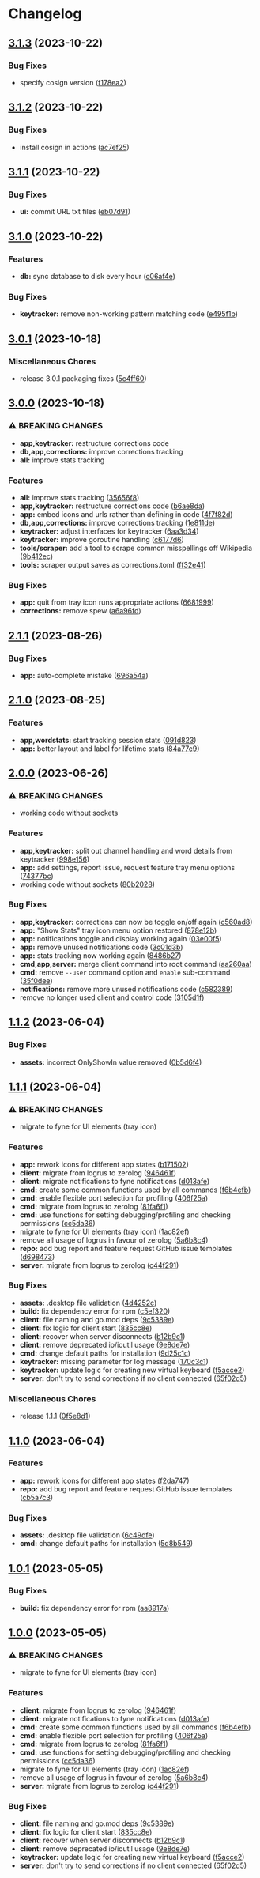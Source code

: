 # Changelog

## [3.1.3](https://github.com/joshuar/autocorrector/compare/v3.1.2...v3.1.3) (2023-10-22)


### Bug Fixes

* specify cosign version ([f178ea2](https://github.com/joshuar/autocorrector/commit/f178ea275c1a194ae8c289a6ef3eac7c33802e98))

## [3.1.2](https://github.com/joshuar/autocorrector/compare/v3.1.1...v3.1.2) (2023-10-22)


### Bug Fixes

* install cosign in actions ([ac7ef25](https://github.com/joshuar/autocorrector/commit/ac7ef25bbc1c131583807056c2d5494e05be8df7))

## [3.1.1](https://github.com/joshuar/autocorrector/compare/v3.1.0...v3.1.1) (2023-10-22)


### Bug Fixes

* **ui:** commit URL txt files ([eb07d91](https://github.com/joshuar/autocorrector/commit/eb07d915ce4e79cad6d0f1d0383d8d174e2f516c))

## [3.1.0](https://github.com/joshuar/autocorrector/compare/v3.0.1...v3.1.0) (2023-10-22)


### Features

* **db:** sync database to disk every hour ([c06af4e](https://github.com/joshuar/autocorrector/commit/c06af4eb3356d33ca14cd2270a53ab9e814329e9))


### Bug Fixes

* **keytracker:** remove non-working pattern matching code ([e495f1b](https://github.com/joshuar/autocorrector/commit/e495f1b7932273f2b9f8557eee121267898d238c))

## [3.0.1](https://github.com/joshuar/autocorrector/compare/v3.0.0...v3.0.1) (2023-10-18)


### Miscellaneous Chores

* release 3.0.1 packaging fixes ([5c4ff60](https://github.com/joshuar/autocorrector/commit/5c4ff60afaaa347224940c451845f3f2aa91fc4a))

## [3.0.0](https://github.com/joshuar/autocorrector/compare/v2.1.1...v3.0.0) (2023-10-18)


### ⚠ BREAKING CHANGES

* **app,keytracker:** restructure corrections code
* **db,app,corrections:** improve corrections tracking
* **all:** improve stats tracking

### Features

* **all:** improve stats tracking ([35656f8](https://github.com/joshuar/autocorrector/commit/35656f84684e7076509baab3b0b81b4fdb4bae90))
* **app,keytracker:** restructure corrections code ([b6ae8da](https://github.com/joshuar/autocorrector/commit/b6ae8daa5b6a16de960145a489212dc11bd9aa4f))
* **app:** embed icons and urls rather than defining in code ([4f7f82d](https://github.com/joshuar/autocorrector/commit/4f7f82deaf481f14c91a53c65d7a56ca23e68edb))
* **db,app,corrections:** improve corrections tracking ([1e811de](https://github.com/joshuar/autocorrector/commit/1e811de89dcce5eb5628ccfa89c2abbd63c36f3f))
* **keytracker:** adjust interfaces for keytracker ([6aa3d34](https://github.com/joshuar/autocorrector/commit/6aa3d3416ec94eb560d43b808a26fca0dfbc49c5))
* **keytracker:** improve goroutine handling ([c6177d6](https://github.com/joshuar/autocorrector/commit/c6177d6024e6ed5a309856625a76123a478f827f))
* **tools/scraper:** add a tool to scrape common misspellings off Wikipedia ([9b412ec](https://github.com/joshuar/autocorrector/commit/9b412ecf49b009360e93012ea4ead957835b533e))
* **tools:** scraper output saves as corrections.toml ([ff32e41](https://github.com/joshuar/autocorrector/commit/ff32e41db1b4596ca9fca71ee9cac1f5b1d17817))


### Bug Fixes

* **app:** quit from tray icon runs appropriate actions ([6681999](https://github.com/joshuar/autocorrector/commit/66819995b8d737740ef7f5ab9ea0027d5f4c3df6))
* **corrections:** remove spew ([a6a96fd](https://github.com/joshuar/autocorrector/commit/a6a96fdebd529c02d4b36116afc3560278929c12))

## [2.1.1](https://github.com/joshuar/autocorrector/compare/v2.1.0...v2.1.1) (2023-08-26)


### Bug Fixes

* **app:** auto-complete mistake ([696a54a](https://github.com/joshuar/autocorrector/commit/696a54a31b788d324715f3bfc039bf96b86ce57b))

## [2.1.0](https://github.com/joshuar/autocorrector/compare/v2.0.0...v2.1.0) (2023-08-25)


### Features

* **app,wordstats:** start tracking session stats ([091d823](https://github.com/joshuar/autocorrector/commit/091d823941cd683e875f8c31aec5eee7345ccc99))
* **app:** better layout and label for lifetime stats ([84a77c9](https://github.com/joshuar/autocorrector/commit/84a77c9c97260f9e4df3065b3b852b5652814585))

## [2.0.0](https://github.com/joshuar/autocorrector/compare/v1.1.2...v2.0.0) (2023-06-26)


### ⚠ BREAKING CHANGES

* working code without sockets

### Features

* **app,keytracker:** split out channel handling and word details from keytracker ([998e156](https://github.com/joshuar/autocorrector/commit/998e156a8efbc3f4fc4134df227556a80b862293))
* **app:** add settings, report issue, request feature tray menu options ([74377bc](https://github.com/joshuar/autocorrector/commit/74377bcd34e2e6fd846784c9cae05eda41d4cb86))
* working code without sockets ([80b2028](https://github.com/joshuar/autocorrector/commit/80b2028c49b937a1e7d55157f50b992e553f9937))


### Bug Fixes

* **app,keytracker:** corrections can now be toggle on/off again ([c560ad8](https://github.com/joshuar/autocorrector/commit/c560ad8ab996d0a5e125a474f1da542becce91bc))
* **app:** "Show Stats" tray icon menu option restored ([878e12b](https://github.com/joshuar/autocorrector/commit/878e12b6505d35d6470f919369db9071d59bed44))
* **app:** notifications toggle and display working again ([03e00f5](https://github.com/joshuar/autocorrector/commit/03e00f5d2773f22bc4e9fb27aa8fbaa3a31f14c6))
* **app:** remove unused notifications code ([3c01d3b](https://github.com/joshuar/autocorrector/commit/3c01d3bd0ee410eecdde36acb85f3f981ce17dfa))
* **app:** stats tracking now working again ([8486b27](https://github.com/joshuar/autocorrector/commit/8486b27c0ae2b14dd3dce0e67cb16d49c88b01cd))
* **cmd,app,server:** merge client command into root command ([aa260aa](https://github.com/joshuar/autocorrector/commit/aa260aa1d577a0126157677931b1cef6c49166f8))
* **cmd:** remove `--user` command option and `enable` sub-command ([35f0dee](https://github.com/joshuar/autocorrector/commit/35f0dee26964a49f5a223a4832e3723dcdf94091))
* **notifications:** remove more unused notifications code ([c582389](https://github.com/joshuar/autocorrector/commit/c58238908c5524190782ed053130315ab47e61cd))
* remove no longer used client and control code ([3105d1f](https://github.com/joshuar/autocorrector/commit/3105d1f9dd85e3609e17c6fc9334e383d7c13081))

## [1.1.2](https://github.com/joshuar/autocorrector/compare/v1.1.1...v1.1.2) (2023-06-04)


### Bug Fixes

* **assets:** incorrect OnlyShowIn value removed ([0b5d6f4](https://github.com/joshuar/autocorrector/commit/0b5d6f4ac9a3e4b6dfa36d6978112c10f2bf3fe5))

## [1.1.1](https://github.com/joshuar/autocorrector/compare/v0.4.9...v1.1.1) (2023-06-04)


### ⚠ BREAKING CHANGES

* migrate to fyne for UI elements (tray icon)

### Features

* **app:** rework icons for different app states ([b171502](https://github.com/joshuar/autocorrector/commit/b171502f866d9012d7f7e94c15431abdc4dc919a))
* **client:** migrate from logrus to zerolog ([946461f](https://github.com/joshuar/autocorrector/commit/946461f1968fc17e95e4af1e8ab863fc2c0734ed))
* **client:** migrate notifications to fyne notifications ([d013afe](https://github.com/joshuar/autocorrector/commit/d013afee796f542628c6ebce5d6ac06f5ccaeb2b))
* **cmd:** create some common functions used by all commands ([f6b4efb](https://github.com/joshuar/autocorrector/commit/f6b4efbadb2b5412fd4670b63019e8e564eef950))
* **cmd:** enable flexible port selection for profiling ([406f25a](https://github.com/joshuar/autocorrector/commit/406f25ab7e0ea835bbac671e6c1e505c1e1a5cdc))
* **cmd:** migrate from logrus to zerolog ([81fa6f1](https://github.com/joshuar/autocorrector/commit/81fa6f17cdfa9bd865072e4c0a0593018bda26d4))
* **cmd:** use functions for setting debugging/profiling and checking permissions ([cc5da36](https://github.com/joshuar/autocorrector/commit/cc5da366458bfb57414f66d3e42682ade894a111))
* migrate to fyne for UI elements (tray icon) ([1ac82ef](https://github.com/joshuar/autocorrector/commit/1ac82ef34a65b94d11197016249fab6636389631))
* remove all usage of logrus in favour of zerolog ([5a6b8c4](https://github.com/joshuar/autocorrector/commit/5a6b8c4e191fcf05a32afa118739725ea9272f1a))
* **repo:** add bug report and feature request GitHub issue templates ([d698473](https://github.com/joshuar/autocorrector/commit/d698473ccff2083f0de7ed197726d0a213a9719d))
* **server:** migrate from logrus to zerolog ([c44f291](https://github.com/joshuar/autocorrector/commit/c44f2910115b522a86879d52b3231441beaa453d))


### Bug Fixes

* **assets:** .desktop file validation ([4d4252c](https://github.com/joshuar/autocorrector/commit/4d4252c27eccfefece2aae70f1fbebf102368405))
* **build:** fix dependency error for rpm ([c5ef320](https://github.com/joshuar/autocorrector/commit/c5ef320b46f2b9036024df65b2952fa4d184e7e7))
* **client:** file naming and go.mod deps ([9c5389e](https://github.com/joshuar/autocorrector/commit/9c5389ec657172fb06ae27ee8258394251b93f41))
* **client:** fix logic for client start ([835cc8e](https://github.com/joshuar/autocorrector/commit/835cc8e41eedf351d8b0bbd3ee8839bbb97b1501))
* **client:** recover when server disconnects ([b12b9c1](https://github.com/joshuar/autocorrector/commit/b12b9c1b1ea5f2732eed3f1b7fa460082f2763f1))
* **client:** remove deprecated io/ioutil usage ([9e8de7e](https://github.com/joshuar/autocorrector/commit/9e8de7e805845237257db64a71eb7f3504856f8b))
* **cmd:** change default paths for installation ([9d25c1c](https://github.com/joshuar/autocorrector/commit/9d25c1c66cd3489486c9d7a23817b12a40611341))
* **keytracker:** missing parameter for log message ([170c3c1](https://github.com/joshuar/autocorrector/commit/170c3c1ed6b1fa080f1014d6981c9345b5c8e4b5))
* **keytracker:** update logic for creating new virtual keyboard ([f5acce2](https://github.com/joshuar/autocorrector/commit/f5acce28d2929a82d4668e920585b38d7269d668))
* **server:** don't try to send corrections if no client connected ([65f02d5](https://github.com/joshuar/autocorrector/commit/65f02d55a50ea7abf1c390d74845983ba5d7da4f))


### Miscellaneous Chores

* release 1.1.1 ([0f5e8d1](https://github.com/joshuar/autocorrector/commit/0f5e8d11c609c2b373e7cf0a2058003e7727e2dc))

## [1.1.0](https://github.com/joshuar/autocorrector/compare/v1.0.1...v1.1.0) (2023-06-04)


### Features

* **app:** rework icons for different app states ([f2da747](https://github.com/joshuar/autocorrector/commit/f2da747c3b7716213bed863a38291039db71a2cb))
* **repo:** add bug report and feature request GitHub issue templates ([cb5a7c3](https://github.com/joshuar/autocorrector/commit/cb5a7c316631d1d9a0c719e4b2e11684a8509eda))


### Bug Fixes

* **assets:** .desktop file validation ([6c49dfe](https://github.com/joshuar/autocorrector/commit/6c49dfe3a7fcab80e0af76ff8d1e92202b352102))
* **cmd:** change default paths for installation ([5d8b549](https://github.com/joshuar/autocorrector/commit/5d8b549635ef79a4bf6c07a0523e264076518b22))

## [1.0.1](https://github.com/joshuar/autocorrector/compare/v1.0.0...v1.0.1) (2023-05-05)


### Bug Fixes

* **build:** fix dependency error for rpm ([aa8917a](https://github.com/joshuar/autocorrector/commit/aa8917a581127b58415c6511d9fa0e537ce4e3d2))

## [1.0.0](https://github.com/joshuar/autocorrector/compare/v0.4.9...v1.0.0) (2023-05-05)


### ⚠ BREAKING CHANGES

* migrate to fyne for UI elements (tray icon)

### Features

* **client:** migrate from logrus to zerolog ([946461f](https://github.com/joshuar/autocorrector/commit/946461f1968fc17e95e4af1e8ab863fc2c0734ed))
* **client:** migrate notifications to fyne notifications ([d013afe](https://github.com/joshuar/autocorrector/commit/d013afee796f542628c6ebce5d6ac06f5ccaeb2b))
* **cmd:** create some common functions used by all commands ([f6b4efb](https://github.com/joshuar/autocorrector/commit/f6b4efbadb2b5412fd4670b63019e8e564eef950))
* **cmd:** enable flexible port selection for profiling ([406f25a](https://github.com/joshuar/autocorrector/commit/406f25ab7e0ea835bbac671e6c1e505c1e1a5cdc))
* **cmd:** migrate from logrus to zerolog ([81fa6f1](https://github.com/joshuar/autocorrector/commit/81fa6f17cdfa9bd865072e4c0a0593018bda26d4))
* **cmd:** use functions for setting debugging/profiling and checking permissions ([cc5da36](https://github.com/joshuar/autocorrector/commit/cc5da366458bfb57414f66d3e42682ade894a111))
* migrate to fyne for UI elements (tray icon) ([1ac82ef](https://github.com/joshuar/autocorrector/commit/1ac82ef34a65b94d11197016249fab6636389631))
* remove all usage of logrus in favour of zerolog ([5a6b8c4](https://github.com/joshuar/autocorrector/commit/5a6b8c4e191fcf05a32afa118739725ea9272f1a))
* **server:** migrate from logrus to zerolog ([c44f291](https://github.com/joshuar/autocorrector/commit/c44f2910115b522a86879d52b3231441beaa453d))


### Bug Fixes

* **client:** file naming and go.mod deps ([9c5389e](https://github.com/joshuar/autocorrector/commit/9c5389ec657172fb06ae27ee8258394251b93f41))
* **client:** fix logic for client start ([835cc8e](https://github.com/joshuar/autocorrector/commit/835cc8e41eedf351d8b0bbd3ee8839bbb97b1501))
* **client:** recover when server disconnects ([b12b9c1](https://github.com/joshuar/autocorrector/commit/b12b9c1b1ea5f2732eed3f1b7fa460082f2763f1))
* **client:** remove deprecated io/ioutil usage ([9e8de7e](https://github.com/joshuar/autocorrector/commit/9e8de7e805845237257db64a71eb7f3504856f8b))
* **keytracker:** update logic for creating new virtual keyboard ([f5acce2](https://github.com/joshuar/autocorrector/commit/f5acce28d2929a82d4668e920585b38d7269d668))
* **server:** don't try to send corrections if no client connected ([65f02d5](https://github.com/joshuar/autocorrector/commit/65f02d55a50ea7abf1c390d74845983ba5d7da4f))
